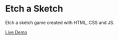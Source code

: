 # Etch a Sketch

Etch a sketch game created with HTML, CSS and JS.

[Live Demo](https://stardust-rahul.github.io/EtchASketch/) 
